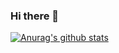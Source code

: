 ### Hi there 👋

[![Anurag's github stats](https://github-readme-stats.vercel.app/api?username=ZianeCui&theme=material-palenight&include_all_commits=true&count_private=true&show_icons=true)](https://github.com/anuraghazra/github-readme-stats)

<!--
**ZianeCui/ZianeCui** is a ✨ _special_ ✨ repository because its `README.md` (this file) appears on your GitHub profile.

Here are some ideas to get you started:

- 🔭 I’m currently working on ...
- 🌱 I’m currently learning ...
- 👯 I’m looking to collaborate on ...
- 🤔 I’m looking for help with ...
- 💬 Ask me about ...
- 📫 How to reach me: ...
- 😄 Pronouns: ...
- ⚡ Fun fact: ...
-->
